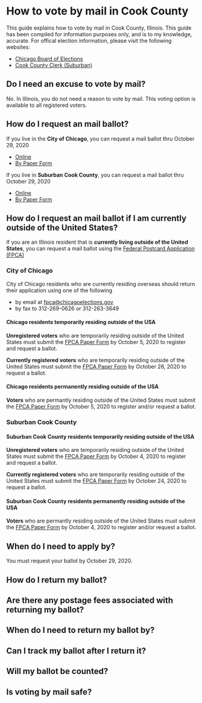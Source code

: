 # How to vote by mail in Cook County

This guide explains how to vote by mail in Cook County, Illinois. This guide has been compiled for information purposes only, and is to my knowledge, accurate. For offical election information, please visit the following websites:
* [Chicago Board of Elections](https://chicagoelections.gov/en/vote-by-mail.html)
* [Cook County Clerk (Suburban)](https://www.cookcountyclerk.com/agency/vote-mail)


## Do I need an excuse to vote by mail?

No. In Illinois, you do not need a reason to vote by mail. This voting option is available to all registered voters.

## How do I request an mail ballot?

If you live in the **City of Chicago**, you can request a mail ballot thru October 29, 2020
* [Online](https://www.chicagoelections.gov/en/vote-by-mail-application.html)
* [By Paper Form](https://app.chicagoelections.com/Documents/general/G2020-Vote-By-Mail-Application-English.pdf)
  
If you live in **Suburban Cook County**, you can request a mail ballot thru October 29, 2020
* [Online](https://mailvoting.cookcountyclerkil.gov/)
* [By Paper Form](https://www.cookcountyclerk.com/sites/default/files/pdfs/MB%20App%2011-2020_EN.pdf)

## How do I request an mail ballot if I am currently outside of the United States?

If you are an Illinois resident that is **currently living outside of the United States**, you can request a mail ballot using the [Federal Postcard Application (FPCA)](https://app.chicagoelections.com/documents/general/FPCA-Federal-Post-Card-Application.pdf)

### City of Chicago

City of Chicago residents who are currently residing overseas should return their application using one of the following
* by email at fpca@chicagoelections.gov
* by fax to 312-269-0626 or 312-263-3649

#### Chicago residents temporarily residing outside of the USA
**Unregistered voters** who are temporarily residing outside of the United States must submit the [FPCA Paper Form](https://app.chicagoelections.com/documents/general/FPCA-Federal-Post-Card-Application.pdf) by October 5, 2020 to register and request a ballot.

**Currently registered voters** who are temporarily residing outside of the United States must submit the [FPCA Paper Form](https://app.chicagoelections.com/documents/general/FPCA-Federal-Post-Card-Application.pdf) by October 26, 2020 to request a ballot.

#### Chicago residents permanently residing outside of the USA
**Voters** who are permantly residing outside of the United States must submit the [FPCA Paper Form](https://app.chicagoelections.com/documents/general/FPCA-Federal-Post-Card-Application.pdf) by October 5, 2020 to register and/or request a ballot.

### Suburban Cook County 

#### Suburban Cook County residents temporarily residing outside of the USA
**Unregistered voters** who are temporarily residing outside of the United States must submit the [FPCA Paper Form](https://www.cookcountyclerk.com/publications/federal-post-card-application) by October 4, 2020 to register and request a ballot.

**Currently registered voters** who are temporarily residing outside of the United States must submit the [FPCA Paper Form](https://www.cookcountyclerk.com/publications/federal-post-card-application) by October 24, 2020 to request a ballot.

#### Suburban Cook County residents permanently residing outside of the USA
**Voters** who are permantly residing outside of the United States must submit the [FPCA Paper Form](https://www.cookcountyclerk.com/publications/federal-post-card-application) by October 4, 2020 to register and/or request a ballot.

## When do I need to apply by?

You must request your ballot by October 29, 2020.

## How do I return my ballot?

## Are there any postage fees associated with returning my ballot?

## When do I need to return my ballot by?

## Can I track my ballot after I return it?

## Will my ballot be counted?

## Is voting by mail safe? 